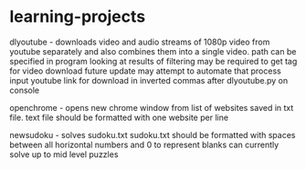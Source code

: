 # learning-projects

dlyoutube   - downloads video and audio streams of 1080p video from youtube separately and also combines them into a single video.
              path can be specified in program
              looking at results of filtering may be required to get tag for video download
              future update may attempt to automate that process
              input youtube link for download in inverted commas after dlyoutube.py on console
              
openchrome  - opens new chrome window from list of websites saved in txt file.
              text file should be formatted with one website per line

newsudoku   - solves sudoku.txt
              sudoku.txt should be formatted with spaces between all horizontal numbers and 0 to represent blanks
              can currently solve up to mid level puzzles
